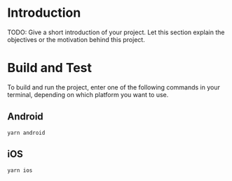 # Introduction 
TODO: Give a short introduction of your project. Let this section explain the objectives or the motivation behind this project.

# Build and Test
To build and run the project, enter one of the following commands in your terminal, depending on which platform you want to use.

## Android
`yarn android`

## iOS
`yarn ios`